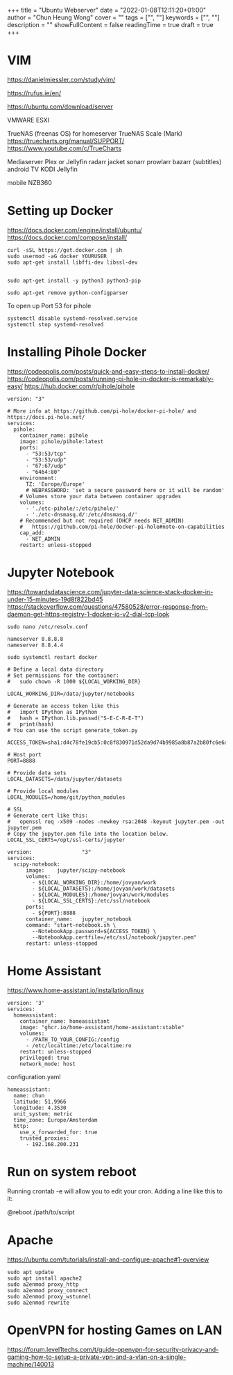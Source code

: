 +++ 
title = "Ubuntu Webserver" 
date = "2022-01-08T12:11:20+01:00" 
author = "Chun Heung Wong"
cover = "" 
tags = ["", ""] 
keywords = ["", ""] 
description = "" 
showFullContent = false
readingTime = true 
draft = true
+++

# VIM
https://danielmiessler.com/study/vim/

https://rufus.ie/en/

https://ubuntu.com/download/server

VMWARE ESXI

TrueNAS (freenas  OS) for homeserver
TrueNAS Scale (Mark)
https://truecharts.org/manual/SUPPORT/
https://www.youtube.com/c/TrueCharts

Mediaserver
Plex or Jellyfin
radarr
jacket
sonarr
prowlarr
bazarr (subtitles)
android TV
    KODI
    Jellyfin

mobile NZB360

# Setting up Docker
https://docs.docker.com/engine/install/ubuntu/
https://docs.docker.com/compose/install/

```
curl -sSL https://get.docker.com | sh
sudo usermod -aG docker YOURUSER
sudo apt-get install libffi-dev libssl-dev


sudo apt-get install -y python3 python3-pip

sudo apt-get remove python-configparser
```
To open up Port 53 for pihole
```
systemctl disable systemd-resolved.service
systemctl stop systemd-resolved
```

# Installing Pihole Docker
https://codeopolis.com/posts/quick-and-easy-steps-to-install-docker/
https://codeopolis.com/posts/running-pi-hole-in-docker-is-remarkably-easy/
https://hub.docker.com/r/pihole/pihole

```
version: "3"

# More info at https://github.com/pi-hole/docker-pi-hole/ and https://docs.pi-hole.net/
services:
  pihole:
    container_name: pihole
    image: pihole/pihole:latest
    ports:
      - "53:53/tcp"
      - "53:53/udp"
      - "67:67/udp"
      - "6464:80"
    environment:
      TZ: 'Europe/Europe'
      # WEBPASSWORD: 'set a secure password here or it will be random'
    # Volumes store your data between container upgrades
    volumes:
      - './etc-pihole/:/etc/pihole/'
      - './etc-dnsmasq.d/:/etc/dnsmasq.d/'
    # Recommended but not required (DHCP needs NET_ADMIN)
    #   https://github.com/pi-hole/docker-pi-hole#note-on-capabilities
    cap_add:
      - NET_ADMIN
    restart: unless-stopped
```

# Jupyter Notebook

https://towardsdatascience.com/jupyter-data-science-stack-docker-in-under-15-minutes-19d8f822bd45
https://stackoverflow.com/questions/47580528/error-response-from-daemon-get-https-registry-1-docker-io-v2-dial-tcp-look


```
sudo nano /etc/resolv.conf
```
```
nameserver 8.8.8.8
nameserver 8.8.4.4
```
`sudo systemctl restart docker`

```
# Define a local data directory
# Set permissions for the container:
#   sudo chown -R 1000 ${LOCAL_WORKING_DIR}

LOCAL_WORKING_DIR=/data/jupyter/notebooks

# Generate an access token like this
#   import IPython as IPython
#   hash = IPython.lib.passwd("S-E-C-R-E-T")
#   print(hash)
# You can use the script generate_token.py

ACCESS_TOKEN=sha1:d4c78fe19cb5:0c8f830971d52da9d74b9985a8b87a2b80fc6e6a

# Host port
PORT=8888

# Provide data sets
LOCAL_DATASETS=/data/jupyter/datasets

# Provide local modules
LOCAL_MODULES=/home/git/python_modules

# SSL
# Generate cert like this:
#   openssl req -x509 -nodes -newkey rsa:2048 -keyout jupyter.pem -out jupyter.pem
# Copy the jupyter.pem file into the location below.
LOCAL_SSL_CERTS=/opt/ssl-certs/jupyter
```


```
version:                "3"
services:
  scipy-notebook:
      image:    jupyter/scipy-notebook
      volumes:
        - ${LOCAL_WORKING_DIR}:/home/jovyan/work
        - ${LOCAL_DATASETS}:/home/jovyan/work/datasets
        - ${LOCAL_MODULES}:/home/jovyan/work/modules
        - ${LOCAL_SSL_CERTS}:/etc/ssl/notebook
      ports:
        - ${PORT}:8888
      container_name:   jupyter_notebook
      command: "start-notebook.sh \
        --NotebookApp.password=${ACCESS_TOKEN} \
        --NotebookApp.certfile=/etc/ssl/notebook/jupyter.pem"
      restart: unless-stopped
```


# Home Assistant
https://www.home-assistant.io/installation/linux

```
version: '3'
services:
  homeassistant:
    container_name: homeassistant
    image: "ghcr.io/home-assistant/home-assistant:stable"
    volumes:
      - /PATH_TO_YOUR_CONFIG:/config
      - /etc/localtime:/etc/localtime:ro
    restart: unless-stopped
    privileged: true
    network_mode: host
```

configuration.yaml

```
homeassistant:
  name: chun
  latitude: 51.9966
  longitude: 4.3530
  unit_system: metric
  time_zone: Europe/Amsterdam
  http:
    use_x_forwarded_for: true
    trusted_proxies:
      - 192.168.200.231
```

# Run on system reboot

Running crontab -e will allow you to edit your cron.
Adding a line like this to it:

@reboot /path/to/script



# Apache 

https://ubuntu.com/tutorials/install-and-configure-apache#1-overview

```
sudo apt update
sudo apt install apache2
sudo a2enmod proxy_http
sudo a2enmod proxy_connect
sudo a2enmod proxy_wstunnel
sudo a2enmod rewrite
```


# OpenVPN for hosting Games on LAN

https://forum.level1techs.com/t/guide-openvpn-for-security-privacy-and-gaming-how-to-setup-a-private-vpn-and-a-vlan-on-a-single-machine/140013